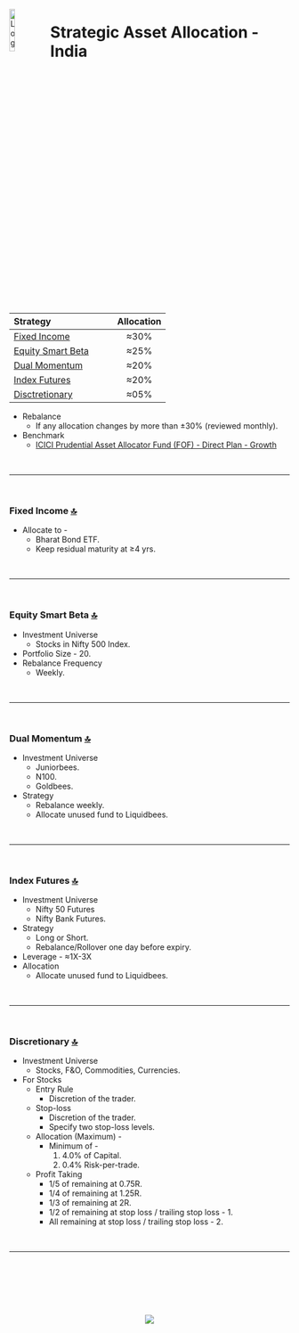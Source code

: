 <a name="top"> </a> <img align='left' alt='Logo' src='./files/flag_of_india.svg' width='14%'>
                      
# Strategic Asset Allocation - India

<br/>
<br/>

| **Strategy** &nbsp; &nbsp; &nbsp; &nbsp; &nbsp; &nbsp; &nbsp; &nbsp; &nbsp; &nbsp; &nbsp; &nbsp;                          |**Allocation**|
|:-------------------------------------------------------|:---------:|
| <a href="#fi"> Fixed Income </a>                       |   ≈30%    |
| <a href="#sb"> Equity Smart Beta </a>                  |   ≈25%    |
| <a href="#dm"> Dual Momentum </a>                      |   ≈20%    |
| <a href="#if"> Index Futures </a>                      |   ≈20%    |
| <a href="#dc"> Disctretionary </a>                     |   ≈05%    |


- Rebalance 
    - If any allocation changes by more than ±30% (reviewed monthly).
- Benchmark 
    - [ICICI Prudential Asset Allocator Fund (FOF) - Direct Plan - Growth](https://www.icicipruamc.com/mutual-fund/other-funds/icici-prudential-asset-allocator-fund)

<br/>

---

<br/>

### <a name="fi">Fixed Income</a> [🔝](#top)

- Allocate to -
    - Bharat Bond ETF.
    - Keep residual maturity at ≥4 yrs.

<br/>

---

<br/>

### <a name="sb">Equity Smart Beta</a> [🔝](#top)

- Investment Universe
    - Stocks in Nifty 500 Index.
- Portfolio Size - 20.
- Rebalance Frequency
    - Weekly.

<br/>

---

<br/>

### <a name="dm">Dual Momentum</a> [🔝](#top)

- Investment Universe 
    - Juniorbees.
    - N100.
    - Goldbees.
- Strategy
    - Rebalance weekly.
    - Allocate unused fund to Liquidbees.
    
<br/>

---

<br/>

### <a name="if">Index Futures</a> [🔝](#top)

- Investment Universe 
    - Nifty 50 Futures
    - Nifty Bank Futures.
- Strategy
    - Long or Short.
    - Rebalance/Rollover one day before expiry.
- Leverage - ≈1X-3X
- Allocation
    -  Allocate unused fund to Liquidbees.
    
<br/>

---

<br/>

### <a name="dc">Discretionary</a> [🔝](#top)

- Investment Universe 
    - Stocks, F&O, Commodities, Currencies.
- For Stocks
    - Entry Rule
        - Discretion of the trader.
    - Stop-loss
        - Discretion of the trader.
        - Specify two stop-loss levels.
    - Allocation (Maximum) - 
        - Minimum of -
            1. 4.0% of Capital.
            1. 0.4% Risk-per-trade.
    - Profit Taking
        - 1/5 of remaining at 0.75R.
        - 1/4 of remaining at 1.25R.
        - 1/3 of remaining at 2R.
        - 1/2 of remaining at stop loss / trailing stop loss - 1.
        - All remaining at stop loss / trailing stop loss - 2.
<br/>

---

<br/>
<br/>
<br/>
<br/>
<br/>

<p align="center"><img src="./files/all_rights_reserved.svg"/></p>
